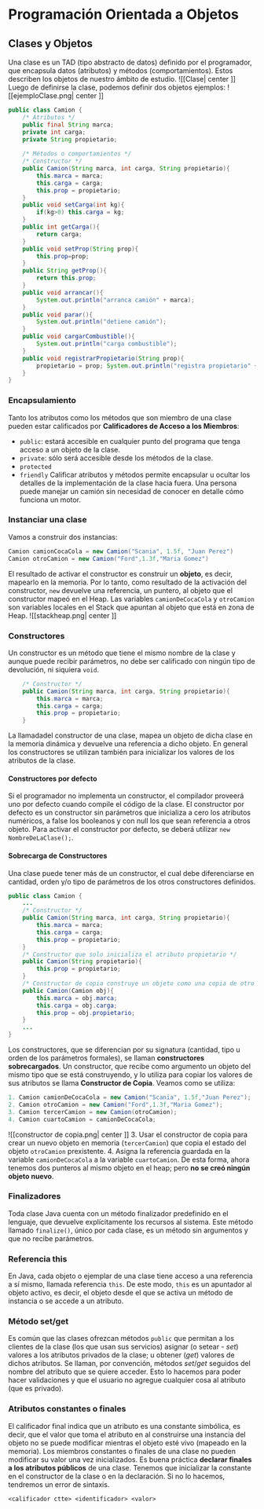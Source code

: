 # Programación Orientada a Objetos
## Clases y Objetos
Una clase es un TAD (tipo abstracto de datos) definido por el programador, que encapsula datos (atributos) y métodos (comportamientos). Estos describen los objetos de nuestro ámbito de estudio.
![[Clase| center ]]
Luego de definirse la clase, podemos definir dos objetos ejemplos:
![[ejemploClase.png| center ]]

``` java
public class Camion { 
	/* Atributos */
	public final String marca;
	private int carga;
	private String propietario;
	
	/* Métodos o comportamientos */ 
	/* Constructor */
	public Camion(String marca, int carga, String propietario){
		this.marca = marca;
		this.carga = carga;
		this.prop = propietario;
	}
	public void setCarga(int kg){
		if(kg>0) this.carga = kg;
	}
	public int getCarga(){
		return carga;
	}
	public void setProp(String prop){
		this.prop=prop;
	}
	public String getProp(){
		return this.prop;
	}
	public void arrancar(){
		System.out.println("arranca camión" + marca);
	}
	public void parar(){
		System.out.println("detiene camión");
	}
	public void cargarCombustible(){
		System.out.println("carga combustible");
	}
	public void registrarPropietario(String prop){
		propietario = prop; System.out.println("registra propietario" + propietario);
	} 
}
```
### Encapsulamiento
Tanto los atributos como los métodos que son miembro de una clase pueden estar calificados por **Calificadores de Acceso a los Miembros**:
- `public`: estará accesible en cualquier punto del programa que tenga acceso a un objeto de la clase.
- `private`: sólo será accesible desde los métodos de la clase.
- `protected`
- `friendly`
Calificar atributos y métodos permite encapsular u ocultar los detalles de la implementación de la clase hacia fuera. Una persona puede manejar un camión sin necesidad de conocer en detalle cómo funciona un motor.
### Instanciar una clase
Vamos a construir dos instancias:
``` java
Camion camionCocaCola = new Camion("Scania", 1.5f, "Juan Perez")
Camion otroCamion = new Camion("Ford",1.3f,"Maria Gomez")
```
El resultado de activar el constructor es construir un **objeto**, es decir, mapearlo en la memoria.
Por lo tanto, como resultado de la activación del constructor, `new` devuelve una referencia, un puntero, al objeto que el constructor mapeó en el Heap. Las variables `camionDeCocaCola` y `otroCamion` son variables locales en el Stack que apuntan al objeto que está en zona de Heap.
![[stackheap.png| center ]]
### Constructores
Un constructor es un método que tiene el mismo nombre de la clase y aunque puede recibir parámetros, no debe ser calificado con ningún tipo de devolución, ni siquiera `void`.
``` java
	/* Constructor */
	public Camion(String marca, int carga, String propietario){
		this.marca = marca;
		this.carga = carga;
		this.prop = propietario;
	}
```
La llamadadel constructor de una clase, mapea un objeto de dicha clase en la memoria dinámica y devuelve una referencia a dicho objeto. En general los constructores se utilizan también para inicializar los valores de los atributos de la clase.
#### Constructores por defecto
Si el programador no implementa un constructor, el compilador proveerá uno por defecto cuando compile el código de la clase.
El constructor por defecto es un constructor sin parámetros que inicializa a cero los atributos numéricos, a false los booleanos y con null los que sean referencia a otros objeto.
Para activar el constructor por defecto, se deberá utilizar `new NombreDeLaClase();`.
#### Sobrecarga de Constructores
Una clase puede tener más de un constructor, el cual debe diferenciarse en cantidad, orden y/o tipo de parámetros de los otros constructores definidos.
``` java
public class Camion {
	...
	/* Constructor */
	public Camion(String marca, int carga, String propietario){
		this.marca = marca;
		this.carga = carga;
		this.prop = propietario;
	}
	/* Constructor que solo inicializa el atributo propietario */
	public Camion(String propietario){
		this.prop = propietario;
	}
	/* Constructor de copia construye un objeto como una copia de otro */ 
	public Camion(Camion obj){
		this.marca = obj.marca;
		this.carga = obj.carga;
		this.prop = obj.propietario;
	}
	...
}
```
Los constructores, que se diferencian por su signatura (cantidad, tipo u orden de los parámetros formales), se llaman **constructores sobrecargados**.
Un constructor, que recibe como argumento un objeto del mismo tipo que se está construyendo, y lo utiliza para copiar los valores de sus atributos se llama **Constructor de Copia**. Veamos como se utiliza:
``` java
1. Camion camionDeCocaCola = new Camion("Scania", 1.5f,"Juan Perez");
2. Camion otroCamion = new Camion("Ford",1.3f,"Maria Gomez");
3. Camion tercerCamion = new Camion(otroCamion);
4. Camion cuartoCamion = camionDeCocaCola;
```
![[constructor de copia.png| center ]]
3. Usar el constructor de copia para crear un nuevo objeto en memoria (`tercerCamion`) que copia el estado del objeto `otroCamion` prexistente.
4. Asigna la referencia guardada en la variable `camionDeCocaCola` a la variable `cuartoCamion`. De esta forma, ahora tenemos dos punteros al mismo objeto en el heap; pero **no se creó ningún objeto nuevo**.
### Finalizadores
Toda clase Java cuenta con un método finalizador predefinido en el lenguaje, que devuelve explícitamente los recursos al sistema. Este método llamado `finalize()`, único por cada clase, es un método sin argumentos y que no recibe parámetros.
### Referencia this
En Java, cada objeto o ejemplar de una clase tiene acceso a una referencia a sí mismo, llamada referencia `this`. De este modo, `this` es un apuntador al objeto activo, es decir, el objeto desde el que se activa un método de instancia o se accede a un atributo.
### Método set/get
Es común que las clases ofrezcan métodos `public` que permitan a los clientes de la clase (los que usan sus servicios) asignar (o setear - _set_) valores a los atributos privados de la clase; u obtener (_get_) valores de dichos atributos.
Se llaman, por convención, métodos _set_/_get_ seguidos del nombre del atributo que se quiere acceder.
Esto lo hacemos para poder hacer validaciones y que el usuario no agregue cualquier cosa al atributo (que es privado).
### Atributos constantes o finales
El calificador final indica que un atributo es una constante simbólica, es decir, que el valor que toma el atributo en al construirse una instancia del objeto no se puede modificar mientras el objeto esté vivo (mapeado en la memoria). Los miembros constantes o finales de una clase no pueden modificar su valor una vez inicializados.
Es buena práctica **declarar finales a los atributos públicos** de una clase.
Tenemos que inicializar la constante en el constructor de la clase o en la declaración. Si no lo hacemos, tendremos un error de sintaxis.
```
<calificador ctte> <identificador> <valor>
```
